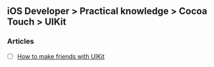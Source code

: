 ## iOS Developer > Practical knowledge > Cocoa Touch > UIKit

### Articles
- [ ] [How to make friends with UIKit](https://badootech.badoo.com/how-to-make-friends-with-uikit-934ea431ffef)


